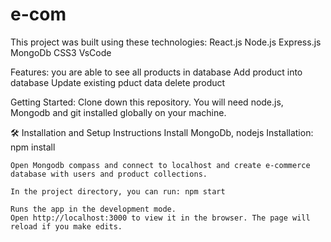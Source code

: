 # e-com

This project was built using these technologies:
    React.js
    Node.js
    Express.js
    MongoDb
    CSS3
    VsCode


Features:
    you are able to see all products in database
    Add product into database
    Update existing pduct data
    delete product

Getting Started:
    Clone down this repository. You will need node.js, Mongodb and git installed globally on your machine.


🛠 Installation and Setup Instructions
    Install MongoDb, nodejs
    Installation: npm install

    Open Mongodb compass and connect to localhost and create e-commerce database with users and product collections.
    
    In the project directory, you can run: npm start
    
    Runs the app in the development mode.
    Open http://localhost:3000 to view it in the browser. The page will reload if you make edits.
